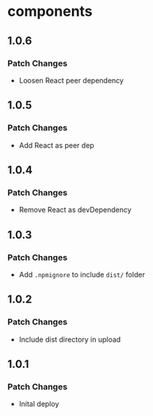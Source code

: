 # components

## 1.0.6

### Patch Changes

- Loosen React peer dependency

## 1.0.5

### Patch Changes

- Add React as peer dep

## 1.0.4

### Patch Changes

- Remove React as devDependency

## 1.0.3

### Patch Changes

- Add `.npmignore` to include `dist/` folder

## 1.0.2

### Patch Changes

- Include dist directory in upload

## 1.0.1

### Patch Changes

- Inital deploy
